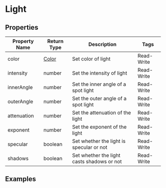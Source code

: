 # Light

## Properties

| Property Name | Return Type    | Description                                | Tags       |
|---------------|----------------|--------------------------------------------|------------|
| color         | [Color](color) | Set color of light                         | Read-Write |
| intensity     | number         | Set the intensity of light                 | Read-Write |
| innerAngle    | number         | Set the inner angle of a spot light        | Read-Write |
| outerAngle    | number         | Set the outer angle of a spot light        | Read-Write |
| attenuation   | number         | Set the attenuation of the light           | Read-Write |
| exponent      | number         | Set the exponent of the light              | Read-Write |
| specular      | boolean        | Set whether the light is specular or not   | Read-Write |
| shadows       | boolean        | Set whether the light casts shadows or not | Read-Write |

## Examples